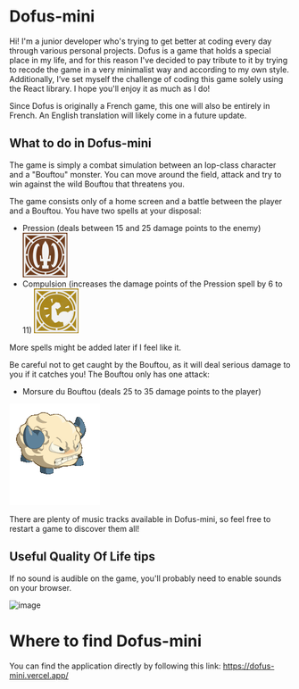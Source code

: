 # Dofus-mini

Hi! I'm a junior developer who's trying to get better at coding every day through various personal projects. Dofus is a game that holds a special place in my life, and for this reason I've decided to pay tribute to it by trying to recode the game in a very minimalist way and according to my own style. Additionally, I’ve set myself the challenge of coding this game solely using the React library. I hope you'll enjoy it as much as I do!

Since Dofus is originally a French game, this one will also be entirely in French. An English translation will likely come in a future update.

## What to do in Dofus-mini

The game is simply a combat simulation between an Iop-class character and a "Bouftou" monster. You can move around the field, attack and try to win against the wild Bouftou that threatens you.

The game consists only of a home screen and a battle between the player and a Bouftou. You have two spells at your disposal:

- Pression (deals between 15 and 25 damage points to the enemy) ![image](./public/images/player-spells/141.svg)
- Compulsion (increases the damage points of the Pression spell by 6 to 11) ![image](./public/images/player-spells/144.svg)

More spells might be added later if I feel like it.

Be careful not to get caught by the Bouftou, as it will deal serious damage to you if it catches you!
The Bouftou only has one attack:

- Morsure du Bouftou (deals 25 to 35 damage points to the player)
<div style="display: inline-block; text-align: center; height: 100px;"><img src="./public/enemy-animations/bouftou-attack.gif" alt="spell image"/></div>

There are plenty of music tracks available in Dofus-mini, so feel free to restart a game to discover them all!

## Useful Quality Of Life tips

If no sound is audible on the game, you'll probably need to enable sounds on your browser.

![image](https://i.ibb.co/0F977FS/Capture-d-cran-2024-06-09-234907.jpg)

# Where to find Dofus-mini

You can find the application directly by following this link: https://dofus-mini.vercel.app/
